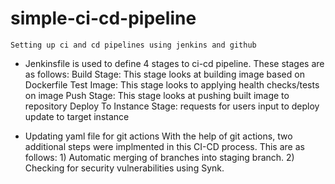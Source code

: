 # simple-ci-cd-pipeline
    Setting up ci and cd pipelines using jenkins and github

  - Jenkinsfile is used to define 4 stages to ci-cd pipeline. These stages are as follows:
      Build Stage: This stage looks at building image based on Dockerfile
      Test Image: This stage looks to applying health checks/tests on image
      Push Stage: This stage looks at pushing built image to repository
      Deploy To Instance Stage: requests for users input to deploy update to target instance
   
  - Updating yaml file for git actions
      With the help of git actions, two additional steps were implmented in this CI-CD process. This are as follows:
          1) Automatic merging of branches into staging branch.
          2) Checking for security vulnerabilities using Synk.
      
